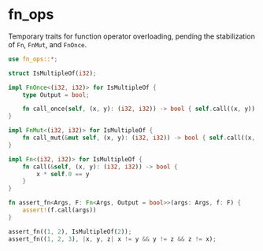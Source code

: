 # fn_ops

Temporary traits for function operator overloading, pending the stabilization of
`Fn`, `FnMut`, and `FnOnce`.

```rust
use fn_ops::*;

struct IsMultipleOf(i32);

impl FnOnce<(i32, i32)> for IsMultipleOf {
    type Output = bool;

    fn call_once(self, (x, y): (i32, i32)) -> bool { self.call((x, y)) }
}

impl FnMut<(i32, i32)> for IsMultipleOf {
    fn call_mut(&mut self, (x, y): (i32, i32)) -> bool { self.call((x, y)) }
}

impl Fn<(i32, i32)> for IsMultipleOf {
    fn call(&self, (x, y): (i32, i32)) -> bool {
        x * self.0 == y
    }
}

fn assert_fn<Args, F: Fn<Args, Output = bool>>(args: Args, f: F) {
    assert!(f.call(args))
}

assert_fn((1, 2), IsMultipleOf(2));
assert_fn((1, 2, 3), |x, y, z| x != y && y != z && z != x);
```
